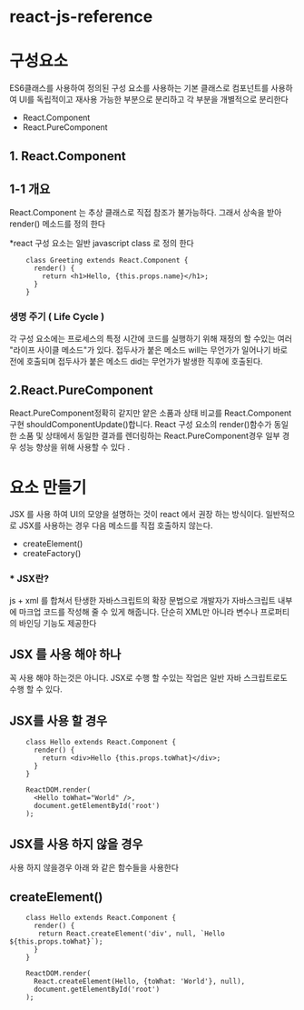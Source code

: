 # react-js-reference


# 구성요소
ES6클래스를 사용하여 정의된 구성 요소를 사용하는 기본 클래스로 컴포넌트를 사용하여 UI를 독립적이고 재사용 가능한 부분으로 분리하고 각 부분을 개별적으로 분리한다

- React.Component
- React.PureComponent

## 1. React.Component

## 1-1 개요
React.Component 는 추상 클래스로 직접 참조가 불가능하다. 그래서 상속을 받아 render() 메소드를 정의 한다

*react 구성 요소는 일반 javascript class 로 정의 한다

        class Greeting extends React.Component {
          render() {
            return <h1>Hello, {this.props.name}</h1>;
          }
        }
           
### 생명 주기 ( Life Cycle )
각 구성 요소에는 프로세스의 특정 시간에 코드를 실행하기 위해 재정의 할 수있는 여러 "라이프 사이클 메소드"가 있다. 접두사가 붙은 메소드 will는 무언가가 일어나기 바로 전에 호출되며 접두사가 붙은 메소드 did는 무언가가 발생한 직후에 호출된다.

## 2.React.PureComponent
React.PureComponent정확히 같지만 얕은 소품과 상태 비교를 React.Component 구현 shouldComponentUpdate()합니다.
React 구성 요소의 render()함수가 동일한 소품 및 상태에서 동일한 결과를 렌더링하는 React.PureComponent경우 일부 경우 성능 향상을 위해 사용할 수 있다 .

# 요소 만들기

JSX 를 사용 하여 UI의 모양을 설명하는 것이 react 에서 권장 하는 방식이다. 일반적으로 JSX를 사용하는 경우 다음 메소드를 직접 호출하지 않는다.

- createElement()
- createFactory()

###  * JSX란?

js + xml 를 합쳐서 탄생한 자바스크립트의 확장 문법으로 개발자가 자바스크립트 내부에 마크업 코드를 작성해 줄 수 있게 해줍니다.
단순히 XML만 아니라 변수나 프로퍼티의 바인딩 기능도 제공한다

## JSX 를 사용 해야 하나 

꼭 사용 해야 하는것은 아니다. JSX로 수행 할 수있는 작업은 일반 자바 스크립트로도 수행 할 수 있다.

## JSX를 사용 할 경우

        class Hello extends React.Component {
          render() {
            return <div>Hello {this.props.toWhat}</div>;
          }
        }

        ReactDOM.render(
          <Hello toWhat="World" />,
          document.getElementById('root')
        );
        
## JSX를 사용 하지 않을 경우
사용 하지 않을경우 아래 와 같은 함수들을 사용한다

## createElement()

        class Hello extends React.Component {
          render() {
           return React.createElement('div', null, `Hello ${this.props.toWhat}`);
          }
        }

        ReactDOM.render(
          React.createElement(Hello, {toWhat: 'World'}, null),
          document.getElementById('root')
        );





